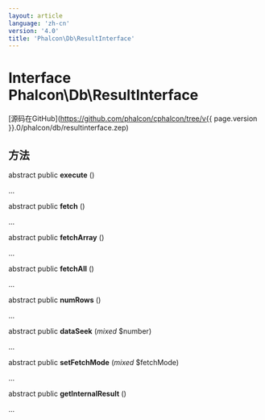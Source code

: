 ```yaml
---
layout: article
language: 'zh-cn'
version: '4.0'
title: 'Phalcon\Db\ResultInterface'
---
```

# Interface **Phalcon\Db\ResultInterface**

[源码在GitHub](https://github.com/phalcon/cphalcon/tree/v{{ page.version }}.0/phalcon/db/resultinterface.zep)

## 方法

abstract public **execute** ()

...

abstract public **fetch** ()

...

abstract public **fetchArray** ()

...

abstract public **fetchAll** ()

...

abstract public **numRows** ()

...

abstract public **dataSeek** (*mixed* $number)

...

abstract public **setFetchMode** (*mixed* $fetchMode)

...

abstract public **getInternalResult** ()

...